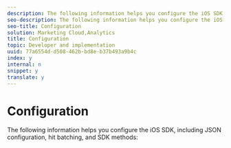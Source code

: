 ```yaml
---
description: The following information helps you configure the iOS SDK, including JSON configuration, hit batching, and SDK methods 
seo-description: The following information helps you configure the iOS SDK, including JSON configuration, hit batching, and SDK methods 
seo-title: Configuration
solution: Marketing Cloud,Analytics
title: Configuration
topic: Developer and implementation
uuid: 77a6554d-d508-462b-bd8e-b37b493a9b4c
index: y
internal: n
snippet: y
translate: y
---
```


# Configuration

The following information helps you configure the iOS SDK, including JSON configuration, hit batching, and SDK methods:


